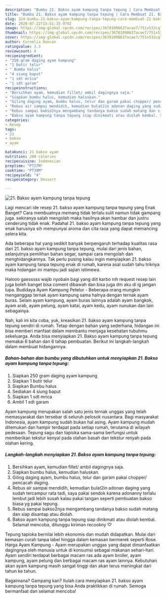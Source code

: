 ```yaml
---
description: "Bumbu 21. Bakso ayam kampung tanpa tepung | Cara Membuat 21. Bakso ayam kampung tanpa tepung Yang Enak Banget"
title: "Bumbu 21. Bakso ayam kampung tanpa tepung | Cara Membuat 21. Bakso ayam kampung tanpa tepung Yang Enak Banget"
slug: 324-bumbu-21-bakso-ayam-kampung-tanpa-tepung-cara-membuat-21-bakso-ayam-kampung-tanpa-tepung-yang-enak-banget
date: 2020-07-22T15:51:15.970Z
image: https://img-global.cpcdn.com/recipes/36781098637acae7/751x532cq70/21-bakso-ayam-kampung-tanpa-tepung-foto-resep-utama.jpg
thumbnail: https://img-global.cpcdn.com/recipes/36781098637acae7/751x532cq70/21-bakso-ayam-kampung-tanpa-tepung-foto-resep-utama.jpg
cover: https://img-global.cpcdn.com/recipes/36781098637acae7/751x532cq70/21-bakso-ayam-kampung-tanpa-tepung-foto-resep-utama.jpg
author: Cornelia Duncan
ratingvalue: 3.3
reviewcount: 4
recipeingredient:
- "250 gram daging ayam kampung"
- "1 butir telur"
- " Bumbu halus"
- "4 siung baput"
- "1 sdt mrica"
- "1 sdt garam"
recipeinstructions:
- "Bersihkan ayam, kemudian fillet/ ambil dagingnya saja."
- "Siapkan bumbu halus, kemudian haluskan."
- "Giling daging ayam, bumbu halus, telur dan garam pakai chopper/ pencacah daging."
- "Rebus air sampai mendidih, kemudian bulat2in adonan daging yang sudah tercampur rata tadi, saya pakai sendok karena adonanny terlalu lembut jadi lebih susah kalau pakai tangan seperti pembuatan bakso biasa yg pakai tepung."
- "Rebus sampai bakso2nya mengambang tandanya bakso sudah matang dan siap disantap atau diolah."
- "Bakso ayam kampung tanpa tepung siap dinikmati atau diolah kembal. Selamat mencoba, ditunggu kiriman recookny ♡"
categories:
- Resep
tags:
- 21
- bakso
- ayam

katakunci: 21 bakso ayam 
nutrition: 200 calories
recipecuisine: Indonesian
preptime: "PT27M"
cooktime: "PT39M"
recipeyield: "4"
recipecategory: Dessert

---
```



![21. Bakso ayam kampung tanpa tepung](https://img-global.cpcdn.com/recipes/36781098637acae7/751x532cq70/21-bakso-ayam-kampung-tanpa-tepung-foto-resep-utama.jpg)

Lagi mencari ide resep 21. bakso ayam kampung tanpa tepung yang Enak Banget? Cara membuatnya memang tidak terlalu sulit namun tidak gampang juga. sekiranya salah mengolah maka hasilnya akan hambar dan justru cenderung tidak enak. Padahal 21. bakso ayam kampung tanpa tepung yang enak harusnya sih mempunyai aroma dan cita rasa yang dapat memancing selera kita.

Ada beberapa hal yang sedikit banyak berpengaruh terhadap kualitas rasa dari 21. bakso ayam kampung tanpa tepung, mulai dari jenis bahan, selanjutnya pemilihan bahan segar, sampai cara mengolah dan menghidangkannya. Tak perlu pusing kalau ingin menyiapkan 21. bakso ayam kampung tanpa tepung enak di rumah, karena asal sudah tahu triknya maka hidangan ini mampu jadi sajian istimewa.

Halooo gaesssss wajib nyobain bagi yang diit karbo nih request resep lain juga boleh banget bisa coment dibawah dan bisa juga dm aku di ig jangan lupa. Budidaya Ayam Kampung Petelur - Beberapa orang mungkin menganggap ternak ayam kampung sama halnya dengan ternak ayam buras. Selain ayam kampung, ayam buras lainnya adalah ayam bangkok, ayam arab, ayam pelung, ayam katai, ayam kedu, ayam nunukan dan lain sebagainya.


Nah, kali ini kita coba, yuk, kreasikan 21. bakso ayam kampung tanpa tepung sendiri di rumah. Tetap dengan bahan yang sederhana, hidangan ini bisa memberi manfaat dalam membantu menjaga kesehatan tubuhmu sekeluarga. Anda bisa menyiapkan 21. Bakso ayam kampung tanpa tepung memakai 6 bahan dan 6 tahap pembuatan. Berikut ini langkah-langkah dalam membuat hidangannya.

<!--inarticleads1-->

##### Bahan-bahan dan bumbu yang dibutuhkan untuk menyiapkan 21. Bakso ayam kampung tanpa tepung:

1. Siapkan 250 gram daging ayam kampung
1. Siapkan 1 butir telur
1. Siapkan  Bumbu halus
1. Sediakan 4 siung baput
1. Siapkan 1 sdt mrica
1. Ambil 1 sdt garam


Ayam kampung merupakan salah satu jenis ternak unggas yang telah memasyarakat dan tersebar di seluruh pelosok nusantara. Bagi masyarakat Indonesia, ayam kampung sudah bukan hal asing. Ayam kampung mudah ditemukan dan hampir terdapat pada setiap rumah, terutama di wilayah pedesaan. Tepung sagu dan tapioka sama-sama berfungsi untuk memberikan tekstur kenyal pada olahan basah dan tekstur renyah pada olahan kering. 

<!--inarticleads2-->

##### Langkah-langkah menyiapkan 21. Bakso ayam kampung tanpa tepung:

1. Bersihkan ayam, kemudian fillet/ ambil dagingnya saja.
1. Siapkan bumbu halus, kemudian haluskan.
1. Giling daging ayam, bumbu halus, telur dan garam pakai chopper/ pencacah daging.
1. Rebus air sampai mendidih, kemudian bulat2in adonan daging yang sudah tercampur rata tadi, saya pakai sendok karena adonanny terlalu lembut jadi lebih susah kalau pakai tangan seperti pembuatan bakso biasa yg pakai tepung.
1. Rebus sampai bakso2nya mengambang tandanya bakso sudah matang dan siap disantap atau diolah.
1. Bakso ayam kampung tanpa tepung siap dinikmati atau diolah kembal. Selamat mencoba, ditunggu kiriman recookny ♡


Tepung tapioka bernilai lebih ekonomis dan mudah didapatkan. Mulai dari kemasan curah tanpa label hingga dalam kemasan bermerek seperti Rose. Harga Ayam Kampung - Ayam merupakan unggas yang dapat dimanfaatkan dagingnya oleh manusia untuk di konsumsi sebagai makanan sehari-hari. Ayam sendiri terdapat berbagai macam ras ada ayam broiler, ayam kampung, ayam pelung dan berbagai macam ras ayam lainnya. Kebutuhan akan ayam kampung masih sangat tinggi dan akan terus meningkat dari tahun ke tahun. 

Bagaimana? Gampang kan? Itulah cara menyiapkan 21. bakso ayam kampung tanpa tepung yang bisa Anda praktikkan di rumah. Semoga bermanfaat dan selamat mencoba!
